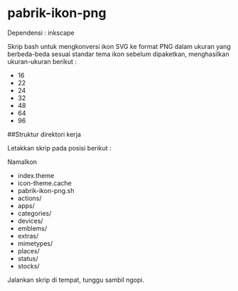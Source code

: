 pabrik-ikon-png
===============

Dependensi : inkscape

Skrip bash untuk mengkonversi ikon SVG ke format PNG dalam ukuran yang berbeda-beda sesuai standar tema ikon sebelum dipaketkan, menghasilkan ukuran-ukuran berikut :
- 16
- 22
- 24
- 32
- 48
- 64
- 96

##Struktur direktori kerja

Letakkan skrip pada posisi berikut :

NamaIkon
- index.theme
- icon-theme.cache
- pabrik-ikon-png.sh
- actions/
- apps/
- categories/
- devices/
- emblems/
- extras/
- mimetypes/
- places/
- status/
- stocks/

Jalankan skrip di tempat, tunggu sambil ngopi.

